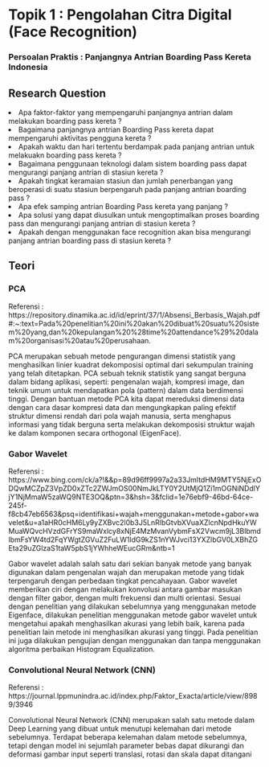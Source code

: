 <h1>Topik 1 : Pengolahan Citra Digital (Face Recognition) </h1>
<h3>Persoalan Praktis : Panjangnya Antrian Boarding Pass Kereta Indonesia</h3> 

<h2>Research Question</h2>
<li>Apa faktor-faktor yang mempengaruhi panjangnya antrian dalam melakukan boarding pass kereta ?</li>
<li>Bagaimana panjangnya antrian Boarding Pass kereta dapat mempengaruhi aktivitas pengguna kereta ?</li>
<li>Apakah waktu dan hari tertentu berdampak pada panjang antrian untuk melakuakn boarding pass kereta ?</li>
<li>Bagaimana penggunaan teknologi dalam sistem boarding pass dapat mengurangi panjang antrian di stasiun kereta ?</li>
<li>Apakah tingkat keramaian stasiun dan jumlah penerbangan yang beroperasi di suatu stasiun berpengaruh pada panjang antrian boarding pass ?</li>
<li>Apa efek samping antrian Boarding Pass kereta yang panjang ?</li>
<li>Apa solusi yang dapat diusulkan untuk mengoptimalkan proses boarding pass dan mengurangi panjang antrian di stasiun kereta ?</li>
<li>Apakah dengan menggunakan face recognition akan bisa mengurangi panjang antrian boarding pass di stasiun kereta ?</li>

<h2>Teori</h2>
<h3>PCA</h3>
<p>Referensi : https://repository.dinamika.ac.id/id/eprint/37/1/Absensi_Berbasis_Wajah.pdf#:~:text=Pada%20penelitian%20ini%20akan%20dibuat%20suatu%20sistem%20yang,dan%20kepulangan%20%28time%20attendance%29%20dalam%20organisasi%20atau%20perusahaan.</p>
<p>PCA merupakan sebuah metode pengurangan dimensi statistik yang menghasilkan linier kuadrat dekomposisi optimal dari sekumpulan training yang telah ditetapkan. PCA sebuah teknik statistik yang sangat berguna dalam bidang aplikasi, seperti: pengenalan wajah, kompresi image, dan teknik umum untuk mendapatkan pola (pattern) dalam data berdimensi tinggi. Dengan bantuan metode PCA kita dapat mereduksi dimensi data dengan cara dasar kompresi data dan mengungkapkan paling efektif struktur dimensi rendah dari pola wajah manusia, serta menghapus informasi yang tidak berguna serta melakukan dekomposisi struktur wajah ke dalam komponen secara orthogonal (EigenFace).
</p>

<h3>Gabor Wavelet</h3>
<p>Referensi : https://www.bing.com/ck/a?!&&p=89d96ff9997a2a33JmltdHM9MTY5NjExODQwMCZpZ3VpZD0xZTc2ZWJmOS00NmJkLTY0Y2UtMjQ1Zi1mOGNiNDdlYjY1NjMmaW5zaWQ9NTE3OQ&ptn=3&hsh=3&fclid=1e76ebf9-46bd-64ce-245f-f8cb47eb6563&psq=identifikasi+wajah+menggunakan+metode+gabor+wavelet&u=a1aHR0cHM6Ly9yZXBvc2l0b3J5LnRlbGtvbXVuaXZlcnNpdHkuYWMuaWQvcHVzdGFrYS9maWxlcy8xNjE4MzMvanVybmFsX2Vwcm9jL3BlbmdlbmFsYW4td2FqYWgtZGVuZ2FuLW1ldG9kZS1nYWJvci13YXZlbGV0LXBhZGEta29uZGlzaS1taW5pbS1jYWhheWEucGRm&ntb=1</p>
<p>Gabor wavelet adalah salah satu dari sekian banyak metode yang banyak digunakan dalam pengenalan wajah dan merupakan metode yang tidak terpengaruh dengan perbedaan tingkat pencahayaan. Gabor wavelet memberikan ciri dengan melakukan konvolusi antara gambar masukan dengan filter gabor, dengan multi frekuensi dan multi orientasi. Sesuai dengan penelitian yang dilakukan sebelumnya yang menggunakan metode Eigenface, dilakukan penelitian menggunakan metode gabor wavelet untuk mengetahui apakah menghasilkan akurasi yang lebih baik, karena pada penelitian lain metode ini menghasilkan akurasi yang tinggi. Pada penelitian ini juga dilakukan pengujian dengan menggunakan dan tanpa menggunakan algoritma perbaikan Histogram Equalization. </p>

<h3>Convolutional Neural Network (CNN)</h3>
<p>Referensi : https://journal.lppmunindra.ac.id/index.php/Faktor_Exacta/article/view/8989/3946</p>
<p>Convolutional Neural Network (CNN) merupakan salah satu metode dalam Deep Learning yang dibuat untuk menutupi kelemahan dari metode sebelumnya. Terdapat beberapa kelemahan dalam metode sebelumnya, tetapi dengan model ini sejumlah parameter bebas dapat dikurangi dan deformasi gambar input seperti translasi, rotasi dan skala dapat ditangani</p>
